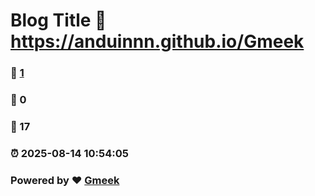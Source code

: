 # Blog Title :link: https://anduinnn.github.io/Gmeek 
### :page_facing_up: [1](https://anduinnn.github.io/Gmeek/tag.html) 
### :speech_balloon: 0 
### :hibiscus: 17 
### :alarm_clock: 2025-08-14 10:54:05 
### Powered by :heart: [Gmeek](https://github.com/Meekdai/Gmeek)

